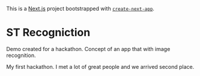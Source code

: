 This is a [Next.js](https://nextjs.org/) project bootstrapped with [`create-next-app`](https://github.com/vercel/next.js/tree/canary/packages/create-next-app).

# ST Recogniction

Demo created for a hackathon.
Concept of an app that with image recognition. 

My first hackathon. I met a lot of great people and we arrived second place.

